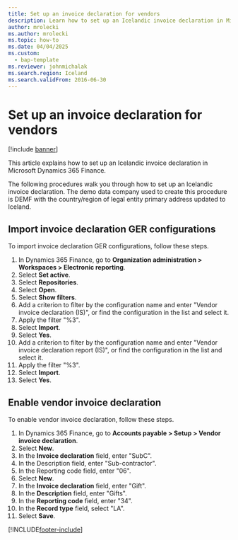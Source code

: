 ```yaml
--- 
title: Set up an invoice declaration for vendors
description: Learn how to set up an Icelandic invoice declaration in Microsoft Dynamics 365 Finance.
author: mrolecki
ms.author: mrolecki
ms.topic: how-to
ms.date: 04/04/2025
ms.custom: 
  - bap-template
ms.reviewer: johnmichalak    
ms.search.region: Iceland
ms.search.validFrom: 2016-06-30
---
```


# Set up an invoice declaration for vendors

[!include [banner](../../includes/banner.md)]

This article explains how to set up an Icelandic invoice declaration in Microsoft Dynamics 365 Finance.

The following procedures walk you through how to set up an Icelandic invoice declaration. The demo data company used to create this procedure is DEMF with the country/region of legal entity primary address updated to Iceland.

## Import invoice declaration GER configurations

To import invoice declaration GER configurations, follow these steps.

1. In Dynamics 365 Finance, go to **Organization administration \> Workspaces \> Electronic reporting**.
1. Select **Set active**.
3. Select **Repositories**.
4. Select **Open**.
5. Select **Show filters**.
1. Add a criterion to filter by the configuration name and enter "Vendor invoice declaration (IS)", or find the configuration in the list and select it.  
1. Apply the filter "%3".
1. Select **Import**.
1. Select **Yes**.
9. Add a criterion to filter by the configuration name and enter "Vendor invoice declaration report (IS)", or find the configuration in the list and select it.  
1. Apply the filter "%3".
1. Select **Import**.
1. Select **Yes**.

## Enable vendor invoice declaration

To enable vendor invoice declaration, follow these steps.

1. In Dynamics 365 Finance, go to **Accounts payable \> Setup \> Vendor invoice declaration**.
1. Select **New**.
1. In the **Invoice declaration** field, enter "SubC".
1. In the Description field, enter "Sub-contractor".
1. In the Reporting code field, enter "06".
1. Select **New**.
1. In the **Invoice declaration** field, enter "Gift".
1. In the **Description** field, enter "Gifts".
1. In the **Reporting code** field, enter "34".
1. In the **Record type** field, select "LA".
1. Select **Save**.



[!INCLUDE[footer-include](../../../includes/footer-banner.md)]
